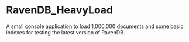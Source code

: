 RavenDB_HeavyLoad
=================

A small console application to load 1,000,000 documents and some basic indexes for testing the latest version of RavenDB.